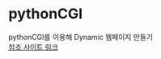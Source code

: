 # pythonCGI

pythonCGI를 이용해 Dynamic 웹페이지 만들기  
[참조 사이트 링크](https://dzone.com/articles/python-simple-http-server-with-cgi-scripts-enabled)  
